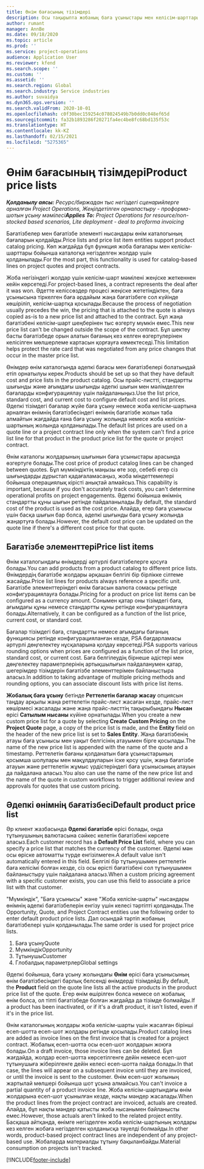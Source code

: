 ```yaml
---
title: Өнім бағасының тізімдері
description: Осы тақырыпта жобаның баға ұсыныстары мен келісім-шарттары үшін пайдаланылатын каталог бағасындағы прайс-листтер туралы ақпарат ұсынылған.
author: rumant
manager: AnnBe
ms.date: 09/18/2020
ms.topic: article
ms.prod: ''
ms.service: project-operations
audience: Application User
ms.reviewer: kfend
ms.search.scope: ''
ms.custom: ''
ms.assetid: ''
ms.search.region: Global
ms.search.industry: Service industries
ms.author: suvaidya
ms.dyn365.ops.version: ''
ms.search.validFrom: 2020-10-01
ms.openlocfilehash: c0f30bec159254c078024549b7b0dd0c048ef65d
ms.sourcegitcommit: fa32b1893286f20271fa4ec4be8fc68bd135f53c
ms.translationtype: HT
ms.contentlocale: kk-KZ
ms.lasthandoff: 02/15/2021
ms.locfileid: "5275365"
---
```

# <a name="product-price-lists"></a><span data-ttu-id="ff34d-103">Өнім бағасының тізімдері</span><span class="sxs-lookup"><span data-stu-id="ff34d-103">Product price lists</span></span>

<span data-ttu-id="ff34d-104">_**Қолданылу аясы:** Ресурс/биржадан тыс негіздегі сценарийлерге арналған Project Operations, Жеңілдетілген орналастыру - проформа-шотын ұсыну мәмілесі_</span><span class="sxs-lookup"><span data-stu-id="ff34d-104">_**Applies To:** Project Operations for resource/non-stocked based scenarios, Lite deployment - deal to proforma invoicing_</span></span>

<span data-ttu-id="ff34d-105">Бағатізбелер мен бағатізбе элементі нысандары өнім каталогының бағаларын қолдайды.</span><span class="sxs-lookup"><span data-stu-id="ff34d-105">Price lists and price list item entities support product catalog pricing.</span></span> <span data-ttu-id="ff34d-106">Көп жағдайда бұл функция жоба бағалары мен келісім-шарттары бойынша каталогқа негізделген жолдар үшін қолданылады.</span><span class="sxs-lookup"><span data-stu-id="ff34d-106">For the most part, this functionality is used for catalog-based lines on project quotes and project contracts.</span></span>

<span data-ttu-id="ff34d-107">Жоба негізіндегі жолдар үшін келісім-шарт мәмілені жеңіске жеткеннен кейін көрсетеді.</span><span class="sxs-lookup"><span data-stu-id="ff34d-107">For project-based lines, a contract represents the deal after it was won.</span></span> <span data-ttu-id="ff34d-108">Әдетте келіссөздер процесі жеңіске жететіндіктен, баға ұсынысына тіркелген баға әрдайым жаңа бағатізбеге сол күйінде көшіріліп, келісім-шартқа қосылады.</span><span class="sxs-lookup"><span data-stu-id="ff34d-108">Because the process of negotiation usually precedes the win, the pricing that is attached to the quote is always copied as-is to a new price list and attached to the contract.</span></span> <span data-ttu-id="ff34d-109">Бұл жаңа бағатізбені келісім-шарт шеңберінен тыс өзгерту мүмкін емес.</span><span class="sxs-lookup"><span data-stu-id="ff34d-109">This new price list can't be changed outside the scope of the contract.</span></span> <span data-ttu-id="ff34d-110">Бұл шектеу басты бағатізбеде орын алатын бағаның кез келген өзгертулерінен келісілген мөлшерлеме картасын қорғауға көмектеседі.</span><span class="sxs-lookup"><span data-stu-id="ff34d-110">This limitation helps protect the rate card that was negotiated from any price changes that occur in the master price list.</span></span>

<span data-ttu-id="ff34d-111">Өнімдер өнім каталогында әдепкі бағасы мен бағатізбелері болатындай етіп орнатылуы керек.</span><span class="sxs-lookup"><span data-stu-id="ff34d-111">Products should be set up so that they have default cost and price lists in the product catalog.</span></span> <span data-ttu-id="ff34d-112">Осы прайс-листті, стандартты шығынды және ағымдағы шығынды әдепкі шығын мен мәлімделген бағаларды конфигурациялау үшін пайдаланыңыз.</span><span class="sxs-lookup"><span data-stu-id="ff34d-112">Use the list price, standard cost, and current cost to configure default cost and list prices.</span></span> <span data-ttu-id="ff34d-113">Әдепкі тізімдегі бағалар жүйе баға ұсыну немесе жоба келісім-шартына арналған өнімнің бағатізбесіндегі өнімнің бағатізбе жолын таба алмайтын жағдайда ғана баға ұсыну жолында немесе жоба келісім-шартының жолында қолданылады.</span><span class="sxs-lookup"><span data-stu-id="ff34d-113">The default list prices are used on a quote line or a project contract line only when the system can't find a price list line for that product in the product price list for the quote or project contract.</span></span>

<span data-ttu-id="ff34d-114">Өнім каталогы жолдарының шығынын баға ұсыныстары арасында өзгертуге болады.</span><span class="sxs-lookup"><span data-stu-id="ff34d-114">The cost price of product catalog lines can be changed between quotes.</span></span> <span data-ttu-id="ff34d-115">Бұл мүмкіндіктің маңызы өте зор, себебі егер сіз шығындарды дұрыстап қадағаламасаңыз, жоба міндеттемелері бойынша операциялық кірісті анықтай алмайсыз.</span><span class="sxs-lookup"><span data-stu-id="ff34d-115">This capability is important, because if you don't accurately track costs, you can't determine operational profits on project engagements.</span></span> <span data-ttu-id="ff34d-116">Әдепкі бойынша өнімнің стандартты құны шығын ретінде пайдаланылады.</span><span class="sxs-lookup"><span data-stu-id="ff34d-116">By default, the standard cost of the product is used as the cost price.</span></span> <span data-ttu-id="ff34d-117">Алайда, егер баға ұсынысы үшін басқа шығын бар болса, әдепкі шығынды баға ұсыну жолында жаңартуға болады.</span><span class="sxs-lookup"><span data-stu-id="ff34d-117">However, the default cost price can be updated on the quote line if there's a different cost price for that quote.</span></span>

## <a name="price-list-items"></a><span data-ttu-id="ff34d-118">Бағатізбе элементтері</span><span class="sxs-lookup"><span data-stu-id="ff34d-118">Price list items</span></span>

<span data-ttu-id="ff34d-119">Өнім каталогындағы өнімдерді әртүрлі бағатізбелерге қосуға болады.</span><span class="sxs-lookup"><span data-stu-id="ff34d-119">You can add products from a product catalog to different price lists.</span></span> <span data-ttu-id="ff34d-120">Өнімдердің бағатізбе жолдары әрқашан белгілі бір бірлікке сілтеме жасайды.</span><span class="sxs-lookup"><span data-stu-id="ff34d-120">Price list lines for products always reference a specific unit.</span></span> <span data-ttu-id="ff34d-121">Бағатізбе элементтеріндегі өнім бағасын валюта сомасы ретінде конфигурациялауға болады.</span><span class="sxs-lookup"><span data-stu-id="ff34d-121">Pricing for a product on price list items can be configured as a currency amount.</span></span> <span data-ttu-id="ff34d-122">Сонымен қатар оны тізімдегі баға, ағымдағы құны немесе стандартты құны ретінде конфигурациялауға болады.</span><span class="sxs-lookup"><span data-stu-id="ff34d-122">Alternatively, it can be configured as a function of the list price, current cost, or standard cost.</span></span>

<span data-ttu-id="ff34d-123">Бағалар тізімдегі баға, стандартты немесе ағымдағы бағаның функциясы ретінде конфигурацияланған кезде, PSA бағдарламасы әртүрлі дөңгелектеу нұсқаларына қолдау көрсетеді.</span><span class="sxs-lookup"><span data-stu-id="ff34d-123">PSA supports various rounding options when prices are configured as a function of the list price, standard cost, or current cost.</span></span> <span data-ttu-id="ff34d-124">Баға белгілеудің бірнеше әдістері мен дөңгелектеу параметрлерінің артықшылығын пайдаланумен қатар, шегерімдер тізімдерін бағатізбе элементтерімен байланыстыра аласыз.</span><span class="sxs-lookup"><span data-stu-id="ff34d-124">In addition to taking advantage of multiple pricing methods and rounding options, you can associate discount lists with price list items.</span></span> 

<span data-ttu-id="ff34d-125">**Жобалық баға ұсыну** бетінде **Реттелетін бағалар жасау** опциясын таңдау арқылы жаңа реттелетін прайс-лист жасаған кезде, прайс-лист көшірмесі жасалады және жаңа прайс-листтің тақырыбындағы **Нысан** өрісі **Сатылым нысаны** күйіне орнатылады.</span><span class="sxs-lookup"><span data-stu-id="ff34d-125">When you create a new custom price list for a quote by selecting **Create Custom Pricing** on the **Project Quote** page, a copy of the price list is made, and the **Entity** field on the header of the new price list is set to **Sales Entity**.</span></span> <span data-ttu-id="ff34d-126">Жаңа бағатізбенің атауы баға ұсынысы мен уақыт белгісінің атауымен бірге қосылады.</span><span class="sxs-lookup"><span data-stu-id="ff34d-126">The name of the new price list is appended with the name of the quote and a timestamp.</span></span> <span data-ttu-id="ff34d-127">Реттелетін бағаны қолданатын баға ұсыныстарының қосымша шолулары мен мақұлдауларын іске қосу үшін, жаңа бағатізбе атауын және реттелетін жұмыс үрдістеріндегі баға ұсынысының атауын да пайдалана аласыз.</span><span class="sxs-lookup"><span data-stu-id="ff34d-127">You also can use the name of the new price list and the name of the quote in custom workflows to trigger additional review and approvals for quotes that use custom pricing.</span></span>

 
## <a name="default-product-price-list"></a><span data-ttu-id="ff34d-128">Әдепкі өнімнің бағатізбесі</span><span class="sxs-lookup"><span data-stu-id="ff34d-128">Default product price list</span></span>
<span data-ttu-id="ff34d-129">Әр клиент жазбасында **Әдепкі бағатізбе** өрісі болады, онда тұтынушының валютасына сәйкес келетін бағатізбені көрсете аласыз.</span><span class="sxs-lookup"><span data-stu-id="ff34d-129">Each customer record has a **Default Price List** field, where you can specify a price list that matches the currency of the customer.</span></span> <span data-ttu-id="ff34d-130">Әдепкі мән осы өріске автоматты түрде енгізілмеген.</span><span class="sxs-lookup"><span data-stu-id="ff34d-130">A default value isn't automatically entered in this field.</span></span> <span data-ttu-id="ff34d-131">Белгілі бір тұтынушымен реттелетін баға келісімі болған кезде, сіз осы өрісті бағатізбені сол тұтынушымен байланыстыру үшін пайдалана аласыз.</span><span class="sxs-lookup"><span data-stu-id="ff34d-131">When a custom pricing agreement with a specific customer exists, you can use this field to associate a price list with that customer.</span></span>

<span data-ttu-id="ff34d-132">"Мүмкіндік", "Баға ұсынысы" және "Жоба келісім-шарты" нысандары өнімнің әдепкі бағатізбелерін енгізу үшін келесі тәртіпті қолданады.</span><span class="sxs-lookup"><span data-stu-id="ff34d-132">The Opportunity, Quote, and Project Contract entities use the following order to enter default product price lists.</span></span> <span data-ttu-id="ff34d-133">Дәл осындай тәртіп жобаның бағатізбелері үшін қолданылады.</span><span class="sxs-lookup"><span data-stu-id="ff34d-133">The same order is used for project price lists.</span></span>

1.  <span data-ttu-id="ff34d-134">Баға ұсыну</span><span class="sxs-lookup"><span data-stu-id="ff34d-134">Quote</span></span>
2.  <span data-ttu-id="ff34d-135">Мүмкіндік</span><span class="sxs-lookup"><span data-stu-id="ff34d-135">Opportunity</span></span>
3.  <span data-ttu-id="ff34d-136">Тұтынушы</span><span class="sxs-lookup"><span data-stu-id="ff34d-136">Customer</span></span>
4.  <span data-ttu-id="ff34d-137">Глобалдық параметрлер</span><span class="sxs-lookup"><span data-stu-id="ff34d-137">Global settings</span></span> 

<span data-ttu-id="ff34d-138">Әдепкі бойынша, баға ұсыну жолындағы **Өнім** өрісі баға ұсынысының өнім бағатізбесіндегі барлық белсенді өнімдерді тізімдейді.</span><span class="sxs-lookup"><span data-stu-id="ff34d-138">By default, the **Product** field on the quote line lists all the active products in the product price list of the quote.</span></span> <span data-ttu-id="ff34d-139">Егер өнім өшірілген болса немесе ол жобалық өнім болса, ол тіпті бағатізбеде болған жағдайда да тізімде болмайды.</span><span class="sxs-lookup"><span data-stu-id="ff34d-139">If a product has been inactivated, or if it's a draft product, it isn't listed, even if it's in the price list.</span></span> 

<span data-ttu-id="ff34d-140">Өнім каталогының жолдары жоба келісім-шарты үшін жасалған бірінші есеп-шотта есеп-шот жолдары ретінде қосылады.</span><span class="sxs-lookup"><span data-stu-id="ff34d-140">Product catalog lines are added as invoice lines on the first invoice that is created for a project contract.</span></span> <span data-ttu-id="ff34d-141">Жобалық есеп-шотта осы есеп-шот жолдарын жоюға болады.</span><span class="sxs-lookup"><span data-stu-id="ff34d-141">On a draft invoice, those invoice lines can be deleted.</span></span> <span data-ttu-id="ff34d-142">Бұл жағдайда, жолдар есеп-шотта көрсетілгенге дейін немесе есеп-шот тұтынушыға жіберілгенге дейін келесі есеп-шотта пайда болады.</span><span class="sxs-lookup"><span data-stu-id="ff34d-142">In that case, the lines will appear on a subsequent invoice until they are invoiced, or until the invoice is sent to the customer.</span></span> <span data-ttu-id="ff34d-143">Өнім есеп-шот жолының жартылай мөлшері бойынша шот ұсына алмайсыз.</span><span class="sxs-lookup"><span data-stu-id="ff34d-143">You can't invoice a partial quantity of a product invoice line.</span></span> <span data-ttu-id="ff34d-144">Жоба келісім-шартындағы өнім жолдарына есеп-шот ұсынылған кезде, нақты мәндер жасалады.</span><span class="sxs-lookup"><span data-stu-id="ff34d-144">When the product lines from the project contract are invoiced, actuals are created.</span></span> <span data-ttu-id="ff34d-145">Алайда, бұл нақты мәндер қатысты жоба нысанымен байланысты емес.</span><span class="sxs-lookup"><span data-stu-id="ff34d-145">However, those actuals aren't linked to the related project entity.</span></span> <span data-ttu-id="ff34d-146">Басқаша айтқанда, өнімге негізделген жоба келісім-шартының жолдары кез келген жобаға негізделген қолданысқа тәуелді болмайды.</span><span class="sxs-lookup"><span data-stu-id="ff34d-146">In other words, product-based project contract lines are independent of any project-based use.</span></span> <span data-ttu-id="ff34d-147">Жобаларда материалды тұтыну бақыланбайды.</span><span class="sxs-lookup"><span data-stu-id="ff34d-147">Material consumption on projects isn't tracked.</span></span>


[!INCLUDE[footer-include](../includes/footer-banner.md)]